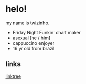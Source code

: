 # helo!
my name is twizinho.

- Friday Night Funkin' chart maker
- asexual [he / him]
- cappuccino enjoyer
- 16 yr old from brazil

## links
[linktree](https://linktr.ee/twizinho)
